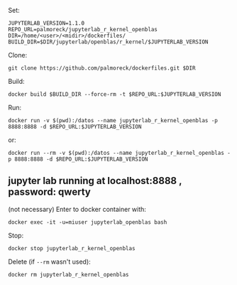 Set:

```
JUPYTERLAB_VERSION=1.1.0
REPO_URL=palmoreck/jupyterlab_r_kernel_openblas
DIR=/home/<user>/<midir>/dockerfiles/
BUILD_DIR=$DIR/jupyterlab/openblas/r_kernel/$JUPYTERLAB_VERSION
```

Clone:

```
git clone https://github.com/palmoreck/dockerfiles.git $DIR
```

Build:

```
docker build $BUILD_DIR --force-rm -t $REPO_URL:$JUPYTERLAB_VERSION
```

Run:

```
docker run -v $(pwd):/datos --name jupyterlab_r_kernel_openblas -p 8888:8888 -d $REPO_URL:$JUPYTERLAB_VERSION
```

or:

```
docker run --rm -v $(pwd):/datos --name jupyterlab_r_kernel_openblas -p 8888:8888 -d $REPO_URL:$JUPYTERLAB_VERSION
```

## jupyter lab running at localhost:8888 , password: qwerty

(not necessary) Enter to docker container with:

```
docker exec -it -u=miuser jupyterlab_openblas bash
```

Stop:

```
docker stop jupyterlab_r_kernel_openblas
```

Delete (if `--rm` wasn't used):


```
docker rm jupyterlab_r_kernel_openblas
```


